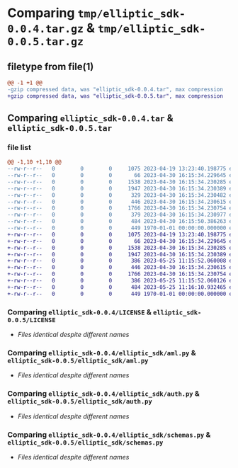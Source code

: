 # Comparing `tmp/elliptic_sdk-0.0.4.tar.gz` & `tmp/elliptic_sdk-0.0.5.tar.gz`

## filetype from file(1)

```diff
@@ -1 +1 @@
-gzip compressed data, was "elliptic_sdk-0.0.4.tar", max compression
+gzip compressed data, was "elliptic_sdk-0.0.5.tar", max compression
```

## Comparing `elliptic_sdk-0.0.4.tar` & `elliptic_sdk-0.0.5.tar`

### file list

```diff
@@ -1,10 +1,10 @@
--rw-r--r--   0        0        0     1075 2023-04-19 13:23:40.198775 elliptic_sdk-0.0.4/LICENSE
--rw-r--r--   0        0        0       66 2023-04-30 16:15:34.229645 elliptic_sdk-0.0.4/elliptic_sdk/__init__.py
--rw-r--r--   0        0        0     1538 2023-04-30 16:15:34.230285 elliptic_sdk-0.0.4/elliptic_sdk/aml.py
--rw-r--r--   0        0        0     1947 2023-04-30 16:15:34.230389 elliptic_sdk-0.0.4/elliptic_sdk/auth.py
--rw-r--r--   0        0        0      329 2023-04-30 16:15:34.230482 elliptic_sdk-0.0.4/elliptic_sdk/client.py
--rw-r--r--   0        0        0      446 2023-04-30 16:15:34.230615 elliptic_sdk-0.0.4/elliptic_sdk/enums.py
--rw-r--r--   0        0        0     1766 2023-04-30 16:15:34.230754 elliptic_sdk-0.0.4/elliptic_sdk/schemas.py
--rw-r--r--   0        0        0      379 2023-04-30 16:15:34.230977 elliptic_sdk-0.0.4/elliptic_sdk/settings.py
--rw-r--r--   0        0        0      484 2023-04-30 16:15:50.386263 elliptic_sdk-0.0.4/pyproject.toml
--rw-r--r--   0        0        0      449 1970-01-01 00:00:00.000000 elliptic_sdk-0.0.4/PKG-INFO
+-rw-r--r--   0        0        0     1075 2023-04-19 13:23:40.198775 elliptic_sdk-0.0.5/LICENSE
+-rw-r--r--   0        0        0       66 2023-04-30 16:15:34.229645 elliptic_sdk-0.0.5/elliptic_sdk/__init__.py
+-rw-r--r--   0        0        0     1538 2023-04-30 16:15:34.230285 elliptic_sdk-0.0.5/elliptic_sdk/aml.py
+-rw-r--r--   0        0        0     1947 2023-04-30 16:15:34.230389 elliptic_sdk-0.0.5/elliptic_sdk/auth.py
+-rw-r--r--   0        0        0      386 2023-05-25 11:15:52.060008 elliptic_sdk-0.0.5/elliptic_sdk/client.py
+-rw-r--r--   0        0        0      446 2023-04-30 16:15:34.230615 elliptic_sdk-0.0.5/elliptic_sdk/enums.py
+-rw-r--r--   0        0        0     1766 2023-04-30 16:15:34.230754 elliptic_sdk-0.0.5/elliptic_sdk/schemas.py
+-rw-r--r--   0        0        0      386 2023-05-25 11:15:52.060126 elliptic_sdk-0.0.5/elliptic_sdk/settings.py
+-rw-r--r--   0        0        0      484 2023-05-25 11:16:10.932465 elliptic_sdk-0.0.5/pyproject.toml
+-rw-r--r--   0        0        0      449 1970-01-01 00:00:00.000000 elliptic_sdk-0.0.5/PKG-INFO
```

### Comparing `elliptic_sdk-0.0.4/LICENSE` & `elliptic_sdk-0.0.5/LICENSE`

 * *Files identical despite different names*

### Comparing `elliptic_sdk-0.0.4/elliptic_sdk/aml.py` & `elliptic_sdk-0.0.5/elliptic_sdk/aml.py`

 * *Files identical despite different names*

### Comparing `elliptic_sdk-0.0.4/elliptic_sdk/auth.py` & `elliptic_sdk-0.0.5/elliptic_sdk/auth.py`

 * *Files identical despite different names*

### Comparing `elliptic_sdk-0.0.4/elliptic_sdk/schemas.py` & `elliptic_sdk-0.0.5/elliptic_sdk/schemas.py`

 * *Files identical despite different names*

